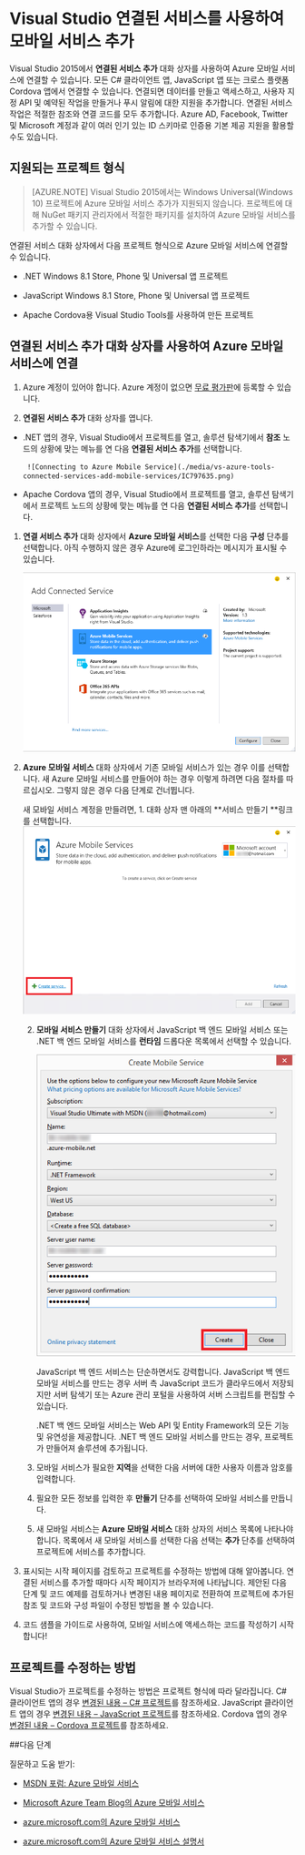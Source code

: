 <properties 
   pageTitle="Visual Studio에서 연결된 서비스를 사용하여 모바일 서비스 추가 | Microsoft Azure"
   description="Visual Studio 연결된 서비스 추가 대화 상자를 사용하여 모바일 서비스 추가"
   services="visual-studio-online"
   documentationCenter="na"
   authors="mlhoop"
   manager="douge"
   editor="" />
<tags 
   ms.service="visual-studio-online"
   ms.devlang="na"
   ms.topic="article"
   ms.tgt_pltfrm="na"
   ms.workload="mobile"
   ms.date="12/16/2015"
   ms.author="mlearned" />

# Visual Studio 연결된 서비스를 사용하여 모바일 서비스 추가

Visual Studio 2015에서 **연결된 서비스 추가** 대화 상자를 사용하여 Azure 모바일 서비스에 연결할 수 있습니다. 모든 C# 클라이언트 앱, JavaScript 앱 또는 크로스 플랫폼 Cordova 앱에서 연결할 수 있습니다. 연결되면 데이터를 만들고 액세스하고, 사용자 지정 API 및 예약된 작업을 만들거나 푸시 알림에 대한 지원을 추가합니다. 연결된 서비스 작업은 적절한 참조와 연결 코드를 모두 추가합니다. Azure AD, Facebook, Twitter 및 Microsoft 계정과 같이 여러 인기 있는 ID 스키마로 인증용 기본 제공 지원을 활용할 수도 있습니다.

## 지원되는 프로젝트 형식

>[AZURE.NOTE] Visual Studio 2015에서는 Windows Universal(Windows 10) 프로젝트에 Azure 모바일 서비스 추가가 지원되지 않습니다. 프로젝트에 대해 NuGet 패키지 관리자에서 적절한 패키지를 설치하여 Azure 모바일 서비스를 추가할 수 있습니다.

연결된 서비스 대화 상자에서 다음 프로젝트 형식으로 Azure 모바일 서비스에 연결할 수 있습니다.

- .NET Windows 8.1 Store, Phone 및 Universal 앱 프로젝트

- JavaScript Windows 8.1 Store, Phone 및 Universal 앱 프로젝트

- Apache Cordova용 Visual Studio Tools를 사용하여 만든 프로젝트


## 연결된 서비스 추가 대화 상자를 사용하여 Azure 모바일 서비스에 연결

1. Azure 계정이 있어야 합니다. Azure 계정이 없으면 [무료 평가판](http://go.microsoft.com/fwlink/?LinkId=518146)에 등록할 수 있습니다.

1. **연결된 서비스 추가** 대화 상자를 엽니다.
 - .NET 앱의 경우, Visual Studio에서 프로젝트를 열고, 솔루션 탐색기에서 **참조** 노드의 상황에 맞는 메뉴를 연 다음 **연결된 서비스 추가**를 선택합니다.
 
        ![Connecting to Azure Mobile Service](./media/vs-azure-tools-connected-services-add-mobile-services/IC797635.png)

 - Apache Cordova 앱의 경우, Visual Studio에서 프로젝트를 열고, 솔루션 탐색기에서 프로젝트 노드의 상황에 맞는 메뉴를 연 다음 **연결된 서비스 추가**를 선택합니다.

1. **연결 서비스 추가** 대화 상자에서 **Azure 모바일 서비스**를 선택한 다음 **구성** 단추를 선택합니다. 아직 수행하지 않은 경우 Azure에 로그인하라는 메시지가 표시될 수 있습니다.

    ![Azure 모바일 서비스 추가](./media/vs-azure-tools-connected-services-add-mobile-services/IC797636.png)

1. **Azure 모바일 서비스** 대화 상자에서 기존 모바일 서비스가 있는 경우 이를 선택합니다. 새 Azure 모바일 서비스를 만들어야 하는 경우 이렇게 하려면 다음 절차를 따르십시오. 그렇지 않은 경우 다음 단계로 건너뜁니다.

    새 모바일 서비스 계정을 만들려면, 1. 대화 상자 맨 아래의 **서비스 만들기 **링크를 선택합니다. ![새 모바일 연결된 서비스 추가](./media/vs-azure-tools-connected-services-add-mobile-services/IC797637.png)




    2. **모바일 서비스 만들기** 대화 상자에서 JavaScript 백 엔드 모바일 서비스 또는 .NET 백 엔드 모바일 서비스를 **런타임** 드롭다운 목록에서 선택할 수 있습니다. 
  
        ![모바일 서비스 만들기](./media/vs-azure-tools-connected-services-add-mobile-services/IC797638.png)

        JavaScript 백 엔드 서비스는 단순하면서도 강력합니다. JavaScript 백 엔드 모바일 서비스를 만드는 경우 서버 측 JavaScript 코드가 클라우드에서 저장되지만 서버 탐색기 또는 Azure 관리 포털을 사용하여 서버 스크립트를 편집할 수 있습니다.

        .NET 백 엔드 모바일 서비스는 Web API 및 Entity Framework의 모든 기능 및 유연성을 제공합니다. .NET 백 엔드 모바일 서비스를 만드는 경우, 프로젝트가 만들어져 솔루션에 추가됩니다.

    1. 모바일 서비스가 필요한 **지역**을 선택한 다음 서버에 대한 사용자 이름과 암호를 입력합니다.
 
    1. 필요한 모든 정보를 입력한 후 **만들기** 단추를 선택하여 모바일 서비스를 만듭니다.
    2. 새 모바일 서비스는 **Azure 모바일 서비스** 대화 상자의 서비스 목록에 나타나야 합니다. 목록에서 새 모바일 서비스를 선택한 다음 선택는 **추가** 단추를 선택하여 프로젝트에 서비스를 추가합니다.
    

1. 표시되는 시작 페이지를 검토하고 프로젝트를 수정하는 방법에 대해 알아봅니다. 연결된 서비스를 추가할 때마다 시작 페이지가 브라우저에 나타납니다. 제안된 다음 단계 및 코드 예제를 검토하거나 변경된 내용 페이지로 전환하여 프로젝트에 추가된 참조 및 코드와 구성 파일이 수정된 방법을 볼 수 있습니다.

1. 코드 샘플을 가이드로 사용하여, 모바일 서비스에 액세스하는 코드를 작성하기 시작합니다!

## 프로젝트를 수정하는 방법

Visual Studio가 프로젝트를 수정하는 방법은 프로젝트 형식에 따라 달라집니다. C# 클라이언트 앱의 경우 [변경된 내용 – C# 프로젝트](http://go.microsoft.com/fwlink/p/?LinkId=513119)를 참조하세요. JavaScript 클라이언트 앱의 경우 [변경된 내용 – JavaScript 프로젝트](http://go.microsoft.com/fwlink/p/?LinkId=513120)를 참조하세요. Cordova 앱의 경우 [변경된 내용 – Cordova 프로젝트](http://go.microsoft.com/fwlink/p/?LinkId=513116)를 참조하세요.


##다음 단계

질문하고 도움 받기:

 - [MSDN 포럼: Azure 모바일 서비스](https://social.msdn.microsoft.com/forums/azure/home?forum=azuremobile)

 - [Microsoft Azure Team Blog의 Azure 모바일 서비스](https://azure.microsoft.com/blog/topics/mobile/)

 - [azure.microsoft.com의 Azure 모바일 서비스](https://azure.microsoft.com/services/mobile-services/)

 - [azure.microsoft.com의 Azure 모바일 서비스 설명서](https://azure.microsoft.com/documentation/services/mobile-services/)

<!---HONumber=AcomDC_0128_2016-->